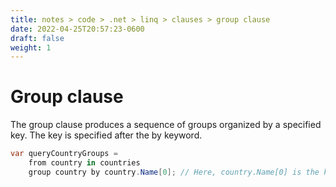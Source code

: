 ```yaml
---
title: notes > code > .net > linq > clauses > group clause
date: 2022-04-25T20:57:23-0600
draft: false
weight: 1
---
```

# Group clause
The group clause produces a sequence of groups organized by a specified key. The key is specified after the by keyword.
```cs
var queryCountryGroups =
    from country in countries
    group country by country.Name[0]; // Here, country.Name[0] is the key.
```

